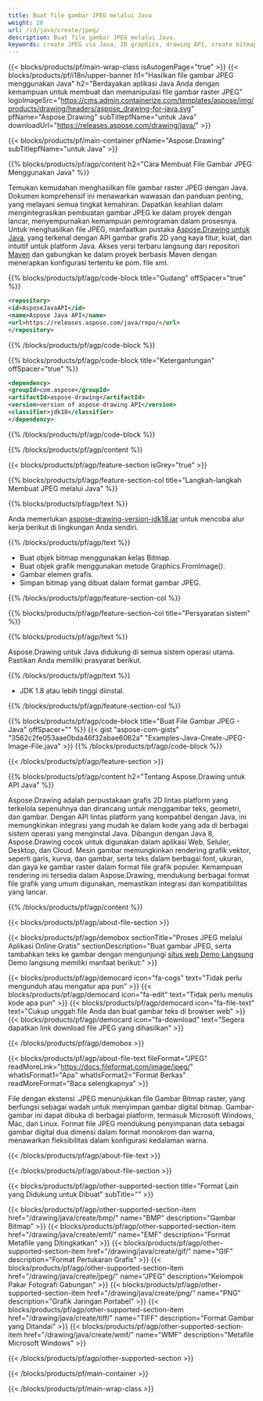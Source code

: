 ```yaml
---
title: Buat file gambar JPEG melalui Java
weight: 20
url: /id/java/create/jpeg/
description: Buat file gambar JPEG melalui Java.
keywords: create JPEG via Java, 2D graphics, drawing API, create bitmap in Java, Drawing untuk Java, save bitmap, save JPEG image, cross-platform 2D graphic library, Bitmap class, vector graphics drawing, draw text, rendering raster images, JPEG image file
---
```


{{< blocks/products/pf/main-wrap-class isAutogenPage="true" >}}
{{< blocks/products/pf/i18n/upper-banner h1="Hasilkan file gambar JPEG menggunakan Java" h2="Berdayakan aplikasi Java Anda dengan kemampuan untuk membuat dan memanipulasi file gambar raster JPEG" logoImageSrc="https://cms.admin.containerize.com/templates/aspose/img/products/drawing/headers/aspose_drawing-for-java.svg" pfName="Aspose.Drawing" subTitlepfName="untuk Java" downloadUrl="https://releases.aspose.com/drawing/java/" >}}

{{< blocks/products/pf/main-container pfName="Aspose.Drawing" subTitlepfName="untuk Java" >}}


{{% blocks/products/pf/agp/content h2="Cara Membuat File Gambar JPEG Menggunakan Java" %}}

Temukan kemudahan menghasilkan file gambar raster JPEG dengan Java. Dokumen komprehensif ini menawarkan wawasan dan panduan penting, yang melayani semua tingkat kemahiran. Dapatkan keahlian dalam mengintegrasikan pembuatan gambar JPEG ke dalam proyek dengan lancar, menyempurnakan kemampuan pemrograman dalam prosesnya. Untuk menghasilkan file JPEG, manfaatkan pustaka [Aspose.Drawing untuk Java](https://products.aspose.com/drawing/java), yang terkenal dengan API gambar grafis 2D yang kaya fitur, kuat, dan intuitif untuk platform Java. Akses versi terbaru langsung dari repositori [Maven](https://releases.aspose.com/java/repo/com/aspose/aspose-drawing/) dan gabungkan ke dalam proyek berbasis Maven dengan menerapkan konfigurasi tertentu ke pom. file xml.

{{% blocks/products/pf/agp/code-block title="Gudang" offSpacer="true" %}}

```xml
<repository>
<id>AsposeJavaAPI</id>
<name>Aspose Java API</name>
<url>https://releases.aspose.com/java/repo/</url>
</repository>
```

{{% /blocks/products/pf/agp/code-block %}}

{{% blocks/products/pf/agp/code-block title="Ketergantungan" offSpacer="true" %}}

```xml
<dependency>
<groupId>com.aspose</groupId>
<artifactId>aspose-drawing</artifactId>
<version>version of aspose-drawing API</version>
<classifier>jdk18</classifier>
</dependency>
```

{{% /blocks/products/pf/agp/code-block %}}

{{% /blocks/products/pf/agp/content %}}


{{< blocks/products/pf/agp/feature-section isGrey="true" >}}

{{% blocks/products/pf/agp/feature-section-col title="Langkah-langkah Membuat JPEG melalui Java" %}}

{{% blocks/products/pf/agp/text %}}

Anda memerlukan [aspose-drawing-version-jdk18.jar](https://releases.aspose.com/drawing/java/) untuk mencoba alur kerja berikut di lingkungan Anda sendiri.

{{% /blocks/products/pf/agp/text %}}

+ Buat objek bitmap menggunakan kelas Bitmap.
+ Buat objek grafik menggunakan metode Graphics.FromImage().
+ Gambar elemen grafis.
+ Simpan bitmap yang dibuat dalam format gambar JPEG.

{{% /blocks/products/pf/agp/feature-section-col %}}

{{% blocks/products/pf/agp/feature-section-col title="Persyaratan sistem" %}}

{{% blocks/products/pf/agp/text %}}

Aspose.Drawing untuk Java didukung di semua sistem operasi utama. Pastikan Anda memiliki prasyarat berikut.

{{% /blocks/products/pf/agp/text %}}

- JDK 1.8 atau lebih tinggi diinstal.

{{% /blocks/products/pf/agp/feature-section-col %}}

{{% blocks/products/pf/agp/code-block title="Buat File Gambar JPEG - Java" offSpacer="" %}}
{{< gist "aspose-com-gists" "3562c2fe053aae0bda46f32abae6062a" "Examples-Java-Create-JPEG-Image-File.java" >}}
{{% /blocks/products/pf/agp/code-block %}}

{{< /blocks/products/pf/agp/feature-section >}}


<!-- aboutfile Starts -->

{{% blocks/products/pf/agp/content h2="Tentang Aspose.Drawing untuk API Java" %}}

Aspose.Drawing adalah perpustakaan grafis 2D lintas platform yang terkelola sepenuhnya dan dirancang untuk menggambar teks, geometri, dan gambar. Dengan API lintas platform yang kompatibel dengan Java, ini memungkinkan integrasi yang mudah ke dalam kode yang ada di berbagai sistem operasi yang menginstal Java. Dibangun dengan Java 8, Aspose.Drawing cocok untuk digunakan dalam aplikasi Web, Seluler, Desktop, dan Cloud. Mesin gambar memungkinkan rendering grafik vektor, seperti garis, kurva, dan gambar, serta teks dalam berbagai font, ukuran, dan gaya ke gambar raster dalam format file grafik populer. Kemampuan rendering ini tersedia dalam Aspose.Drawing, mendukung berbagai format file grafik yang umum digunakan, memastikan integrasi dan kompatibilitas yang lancar.

{{% /blocks/products/pf/agp/content %}}


{{< blocks/products/pf/agp/about-file-section >}}

{{< blocks/products/pf/agp/demobox sectionTitle="Proses JPEG melalui Aplikasi Online Gratis" sectionDescription="Buat gambar JPEG, serta tambahkan teks ke gambar dengan mengunjungi [situs web Demo Langsung](https://products.aspose.app/drawing) Demo langsung memiliki manfaat berikut:" >}}

{{< blocks/products/pf/agp/democard icon="fa-cogs" text="Tidak perlu mengunduh atau mengatur apa pun" >}}
{{< blocks/products/pf/agp/democard icon="fa-edit" text="Tidak perlu menulis kode apa pun" >}}
{{< blocks/products/pf/agp/democard icon="fa-file-text" text="Cukup unggah file Anda dan buat gambar teks di browser web" >}}
{{< blocks/products/pf/agp/democard icon="fa-download" text="Segera dapatkan link download file JPEG yang dihasilkan" >}}

{{< /blocks/products/pf/agp/demobox >}}

{{< blocks/products/pf/agp/about-file-text fileFormat="JPEG" readMoreLink="https://docs.fileformat.com/image/jpeg/" whatIsFormat1="Apa" whatIsFormat2="Format Berkas" readMoreFormat="Baca selengkapnya" >}}

File dengan ekstensi .JPEG menunjukkan file Gambar Bitmap raster, yang berfungsi sebagai wadah untuk menyimpan gambar digital bitmap. Gambar-gambar ini dapat dibuka di berbagai platform, termasuk Microsoft Windows, Mac, dan Linux. Format file JPEG mendukung penyimpanan data sebagai gambar digital dua dimensi dalam format monokrom dan warna, menawarkan fleksibilitas dalam konfigurasi kedalaman warna.

{{< /blocks/products/pf/agp/about-file-text >}}

{{< /blocks/products/pf/agp/about-file-section >}}

<!-- aboutfile Ends -->


{{< blocks/products/pf/agp/other-supported-section title="Format Lain yang Didukung untuk Dibuat" subTitle="" >}}

{{< blocks/products/pf/agp/other-supported-section-item href="/drawing/java/create/bmp/" name="BMP" description="Gambar Bitmap" >}}
{{< blocks/products/pf/agp/other-supported-section-item href="/drawing/java/create/emf/" name="EMF" description="Format Metafile yang Ditingkatkan" >}}
{{< blocks/products/pf/agp/other-supported-section-item href="/drawing/java/create/gif/" name="GIF" description="Format Pertukaran Grafis" >}}
{{< blocks/products/pf/agp/other-supported-section-item href="/drawing/java/create/jpeg/" name="JPEG" description="Kelompok Pakar Fotografi Gabungan" >}}
{{< blocks/products/pf/agp/other-supported-section-item href="/drawing/java/create/png/" name="PNG" description="Grafik Jaringan Portabel" >}}
{{< blocks/products/pf/agp/other-supported-section-item href="/drawing/java/create/tiff/" name="TIFF" description="Format Gambar yang Ditandai" >}}
{{< blocks/products/pf/agp/other-supported-section-item href="/drawing/java/create/wmf/" name="WMF" description="Metafile Microsoft Windows" >}}


{{< /blocks/products/pf/agp/other-supported-section >}}

{{< /blocks/products/pf/main-container >}}

{{< /blocks/products/pf/main-wrap-class >}}
